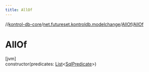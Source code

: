 ```yaml
---
title: AllOf
---
```

//[kontrol-db-core](../../../index.html)/[net.futureset.kontroldb.modelchange](../index.html)/[AllOf](index.html)/[AllOf](-all-of.html)



# AllOf



[jvm]\
constructor(predicates: [List](https://kotlinlang.org/api/latest/jvm/stdlib/kotlin.collections/-list/index.html)&lt;[SqlPredicate](../-sql-predicate/index.html)&gt;)




